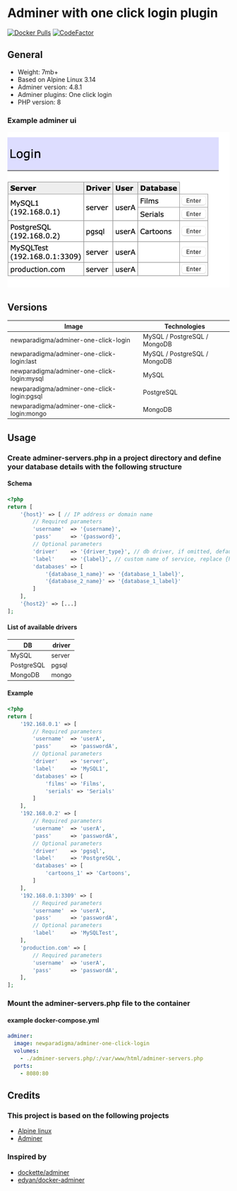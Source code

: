 # Adminer with one click login plugin

<!-- [![Build Status](https://travis-ci.com/newparadigma/adminer-one-click-login.svg?branch=master)](https://travis-ci.com/newparadigma/adminer-one-click-login) -->
[![Docker Pulls](https://img.shields.io/docker/pulls/newparadigma/adminer-one-click-login.svg)](https://hub.docker.com/r/newparadigma/adminer-one-click-login)
[![CodeFactor](https://www.codefactor.io/repository/github/newparadigma/adminer-one-click-login/badge)](https://www.codefactor.io/repository/github/newparadigma/adminer-one-click-login)

## General

- Weight: 7mb+
- Based on Alpine Linux 3.14
- Adminer version: 4.8.1
- Adminer plugins: One click login
- PHP version: 8

### Example adminer ui

![Adminer UI](https://raw.githubusercontent.com/newparadigma/adminer-one-click-login/main/adminer-ui.png)

## Versions

| Image                                      | Technologies                 |
|--------------------------------------------|------------------------------|
| newparadigma/adminer-one-click-login       | MySQL / PostgreSQL / MongoDB |
| newparadigma/adminer-one-click-login:last  | MySQL / PostgreSQL / MongoDB |
| newparadigma/adminer-one-click-login:mysql | MySQL                        |
| newparadigma/adminer-one-click-login:pgsql | PostgreSQL                   |
| newparadigma/adminer-one-click-login:mongo | MongoDB                      |

## Usage

### Create adminer-servers.php in a project directory and define your database details with the following structure

#### Schema

```php
<?php
return [
    '{host}' => [ // IP address or domain name
        // Required parameters
        'username'  => '{username}',
        'pass'      => '{password}',
        // Optional parameters
        'driver'    => '{driver_type}', // db driver, if omitted, defaults to 'server' (mysql driver)
        'label'     => '{label}', // custom name of service, replace {host} IP address or domain in UI
        'databases' => [
            '{database_1_name}' => '{database_1_label}',
            '{database_2_name}' => '{database_1_label}'
        ]
    ],
    '{host2}' => [...]
];
```

#### List of available drivers

| DB         | driver |
|------------|--------|
| MySQL      | server |
| PostgreSQL | pgsql  |
| MongoDB    | mongo  |

#### Example

```php
<?php
return [
    '192.168.0.1' => [
        // Required parameters
        'username'  => 'userA',
        'pass'      => 'passwordA',
        // Optional parameters
        'driver'    => 'server',
        'label'     => 'MySQL1',
        'databases' => [
            'films' => 'Films',
            'serials' => 'Serials'
        ]
    ],
    '192.168.0.2' => [
        // Required parameters
        'username'  => 'userA',
        'pass'      => 'passwordA',
        // Optional parameters
        'driver'    => 'pgsql',
        'label'     => 'PostgreSQL',
        'databases' => [
            'cartoons_1' => 'Cartoons',
        ]
    ],
    '192.168.0.1:3309' => [
        // Required parameters
        'username'  => 'userA',
        'pass'      => 'passwordA',
        // Optional parameters
        'label'     => 'MySQLTest',
    ],
    'production.com' => [
        // Required parameters
        'username'  => 'userA',
        'pass'      => 'passwordA',
    ],
];
```

### Mount the adminer-servers.php file to the container

#### example docker-compose.yml

```yaml
adminer:
  image: newparadigma/adminer-one-click-login
  volumes:
    - ./adminer-servers.php/:/var/www/html/adminer-servers.php
  ports:
    - 8080:80
```

## Credits

### This project is based on the following projects

- [Alpine linux](https://www.alpinelinux.org)
- [Adminer](https://www.adminer.org/en/)

### Inspired by

- [dockette/adminer](https://github.com/dockette/adminer)
- [edyan/docker-adminer](https://github.com/edyan/docker-adminer)

